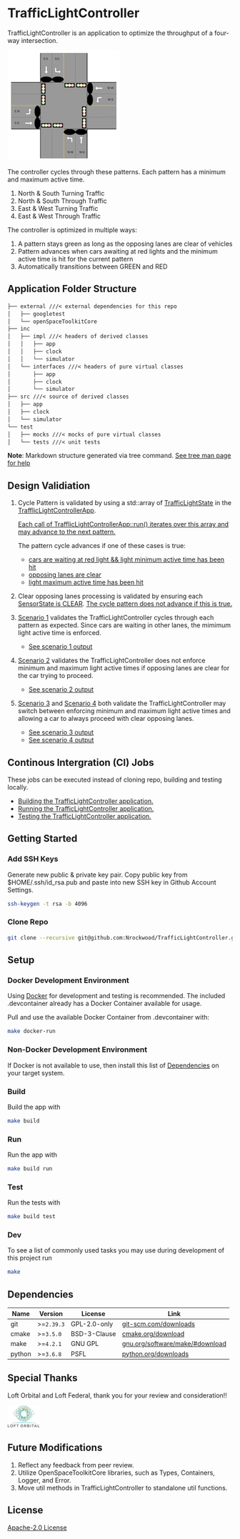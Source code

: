 # TrafficLightController

TrafficLightController is an application to optimize the throughput of a four-way intersection.

![traffic light intersection](images/intersection.png)

The controller cycles through these patterns. Each pattern has a minimum and maximum active time.
  1. North & South Turning Traffic
  2. North & South Through Traffic
  3. East & West Turning Traffic
  4. East & West Through Traffic

The controller is optimized in multiple ways:
  1. A pattern stays green as long as the opposing lanes are clear of vehicles
  2. Pattern advances when cars awaiting at red lights and the minimum active time is hit for the current pattern
  3. Automatically transitions between GREEN and RED

## Application Folder Structure

```txt
├── external ///< external dependencies for this repo
│   ├── googletest
│   └── openSpaceToolkitCore
├── inc
│   ├── impl ///< headers of derived classes
│   │   ├── app
│   │   ├── clock
│   │   └── simulator
│   └── interfaces ///< headers of pure virtual classes
│       ├── app
│       ├── clock
│       └── simulator
├── src ///< source of derived classes
│   ├── app
│   ├── clock
│   └── simulator
└── test
│   ├── mocks ///< mocks of pure virtual classes
│   └── tests ///< unit tests
```
**Note**: Markdown structure generated via tree command. [See tree man page for help](https://linux.die.net/man/1/tree)

## Design Validiation

1. Cycle Pattern is validated by using a std::array of [TrafficLightState](https://github.com/Nrockwood/TrafficLightController/blob/main/inc/impl/app/TrafficLightControllerApp.hpp#L12-L23) in the [TrafflicLightControllerApp](https://github.com/Nrockwood/TrafficLightController/blob/main/inc/impl/app/TrafficLightControllerApp.hpp#L1).

   [Each call of TrafflicLightControllerApp::run() iterates over this array and may advance to the next pattern.](https://github.com/Nrockwood/TrafficLightController/blob/main/src/app/TrafficLightControllerApp.cpp#L49)

   The pattern cycle advances if one of these cases is true:
     - [cars are waiting at red light && light minimum active time has been hit](https://github.com/Nrockwood/TrafficLightController/blob/main/src/app/TrafficLightControllerApp.cpp#L72)
     - [opposing lanes are clear](https://github.com/Nrockwood/TrafficLightController/blob/main/src/app/TrafficLightControllerApp.cpp#L84)
     - [light maximum active time has been hit](https://github.com/Nrockwood/TrafficLightController/blob/main/src/app/TrafficLightControllerApp.cpp#L77)

2. Clear opposing lanes processing is validated by ensuring each [SensorState is CLEAR](https://github.com/Nrockwood/TrafficLightController/blob/main/inc/impl/simulator/simulator.hpp#L36). [The cycle pattern does not advance if this is true.](https://github.com/Nrockwood/TrafficLightController/blob/main/src/app/TrafficLightControllerApp.cpp#L62)

3. [Scenario 1](https://github.com/Nrockwood/TrafficLightController/blob/main/src/main.cpp#L11) validates the TrafficLightController cycles through each pattern as expected.
   Since cars are waiting in other lanes, the mimimum light active time is enforced.
   - [See scenario 1 output](https://github.com/Nrockwood/TrafficLightController/wiki/Scenario-1-Output)

5. [Scenario 2](https://github.com/Nrockwood/TrafficLightController/blob/main/src/main.cpp#L17) validates the TrafficLightController does not enforce minimum and maximum
   light active times if opposing lanes are clear for the car trying to proceed.
   - [See scenario 2 output](https://github.com/Nrockwood/TrafficLightController/wiki/Scenario-2-output)

7. [Scenario 3](https://github.com/Nrockwood/TrafficLightController/blob/main/src/main.cpp#L24) and [Scenario 4](https://github.com/Nrockwood/TrafficLightController/blob/main/src/main.cpp#L32) both validate the TrafficLightController may switch between enforcing minimum and maximum
   light active times and allowing a car to always proceed with clear opposing lanes.
   - [See scenario 3 output](https://github.com/Nrockwood/TrafficLightController/wiki/Scenario-3-output)
   - [See scenario 4 output](https://github.com/Nrockwood/TrafficLightController/wiki/Scenario-4-output)

## Continous Intergration (CI) Jobs

These jobs can be executed instead of cloning repo, building and testing locally.
  - [Building the TrafficLightController application.](https://github.com/Nrockwood/TrafficLightController/actions/runs/6306790318/job/17122461295)
  - [Running the TrafficLightController application.](https://github.com/Nrockwood/TrafficLightController/actions/runs/6306790318/job/17122461171)
  - [Testing the TrafficLightController application.](https://github.com/Nrockwood/TrafficLightController/actions/runs/6306790318/job/17122461463)

## Getting Started

### Add SSH Keys

Generate new public & private key pair. Copy public key from $HOME/.ssh/id_rsa.pub and paste into new SSH key in Github Account Settings.
```bash
ssh-keygen -t rsa -b 4096
```

### Clone Repo

```bash
git clone --recursive git@github.com:Nrockwood/TrafficLightController.git
```

## Setup

### Docker Development Environment

Using [Docker](https://www.docker.com) for development and testing is recommended. The included .devcontainer already has a Docker Container available for usage.

Pull and use the available Docker Container from .devcontainer with:
```bash
make docker-run
```

### Non-Docker Development Environment

If Docker is not available to use, then install this list of [Dependencies](#dependencies) on your target system.

### Build

Build the app with
```bash
make build
```

### Run

Run the app with
```bash
make build run
```

### Test

Run the tests with
```bash
make build test
```

### Dev

To see a list of commonly used tasks you may use during development of this project run
```bash
make
```

## Dependencies

| Name                    | Version    | License      | Link                                                                   |
| -----------             | --------   | ------------ | ---------------------------------------------------------------------- |
| git                     | >=`2.39.3` | GPL-2.0-only | [git-scm.com/downloads](https://git-scm.com/downloads)                 |
| cmake                   | >=`3.5.0`  | BSD-3-Clause | [cmake.org/download](https://cmake.org/download)                       |
| make                    | >=`4.2.1`  | GNU GPL      | [gnu.org/software/make/#download](https://www.gnu.org/software/make/#download)                                                                                                                     |
| python                  | >=`3.6.8`  | PSFL         | [python.org/downloads](https://www.python.org/downloads)               |

## Special Thanks

Loft Orbital and Loft Federal, thank you for your review and consideration!!

[![Loft Orbital Loft Federal](images/loft_orbital.png)](https://www.loftorbital.com/)

## Future Modifications

1. Reflect any feedback from peer review.
2. Utilize OpenSpaceToolkitCore libraries, such as Types, Containers, Logger, and Error.
3. Move util methods in TrafficLightController to standalone util functions.

## License

[Apache-2.0 License](TODO)
